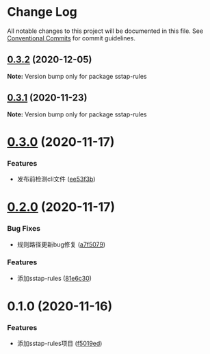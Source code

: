 # Change Log

All notable changes to this project will be documented in this file.
See [Conventional Commits](https://conventionalcommits.org) for commit guidelines.

## [0.3.2](https://github.com/heiseshandian/personal-docs/compare/sstap-rules@0.3.1...sstap-rules@0.3.2) (2020-12-05)

**Note:** Version bump only for package sstap-rules





## [0.3.1](https://github.com/heiseshandian/personal-docs/compare/sstap-rules@0.3.0...sstap-rules@0.3.1) (2020-11-23)

**Note:** Version bump only for package sstap-rules






# [0.3.0](https://github.com/heiseshandian/personal-docs/compare/sstap-rules@0.2.0...sstap-rules@0.3.0) (2020-11-17)


### Features

* 发布前检测cli文件 ([ee53f3b](https://github.com/heiseshandian/personal-docs/commit/ee53f3bcdcaaa6354b3629b1edb28de0498354a8))





# [0.2.0](https://github.com/heiseshandian/personal-docs/compare/sstap-rules@0.1.0...sstap-rules@0.2.0) (2020-11-17)


### Bug Fixes

* 规则路径更新bug修复 ([a7f5079](https://github.com/heiseshandian/personal-docs/commit/a7f5079562eb93f5b9fe883c31c33b7a552b366e))


### Features

* 添加sstap-rules ([81e6c30](https://github.com/heiseshandian/personal-docs/commit/81e6c30453e257ac5a91ff47d8a84b454837ec5b))





# 0.1.0 (2020-11-16)


### Features

* 添加sstap-rules项目 ([f5019ed](https://github.com/heiseshandian/personal-docs/commit/f5019ed61a850f6b1d03d5f5bd916ef227bd686d))
